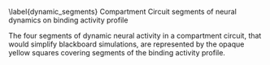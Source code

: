 \label{dynamic_segments} Compartment Circuit segments of neural dynamics on binding activity profile

The four segments of dynamic neural activity in a compartment circuit, that would simplify blackboard simulations, are represented by the opaque yellow squares covering segments of the binding activity profile.